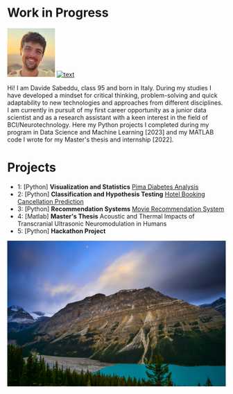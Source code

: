 # Work in Progress
![alt text](image_0.jpg) [![text](https://img.shields.io/badge/LinkedIn-0077B5?style=for-the-badge&logo=linkedin&logoColor=white)](https://www.linkedin.com/in/davide-sabeddu/)

Hi! I am Davide Sabeddu, class 95 and born in Italy. During my studies I have developed a mindset for critical thinking, problem-solving and quick adaptability to new technologies and approaches from different disciplines. I am currently in pursuit of my first career opportunity as a junior data scientist and as a research assistant with a keen interest in the field of BCI/Neurotechnology. Here my Python projects I completed during my program in Data Science and Machine Learning [2023] and my MATLAB code I wrote for my Master's thesis and internship [2022].


# Projects 

* 1: [Python] **Visualization and Statistics** [Pima Diabetes Analysis](Project_1_Pima+Indians+Diabetes+Analysis.md)
* 2: [Python] **Classification and Hypothesis Testing** [Hotel Booking Cancellation Prediction](Project_2_Hotel+Booking+Cancellation+Prediction.md)
* 3: [Python] **Recommendation Systems** [Movie Recommendation System](Project_3_Movie+Recommendation.md)
* 4: [Matlab] **Master's Thesis** Acoustic and Thermal Impacts of
Transcranial Ultrasonic Neuromodulation in Humans
* 5: [Python] **Hackathon Project**

![alt text](image_1.jpg)
